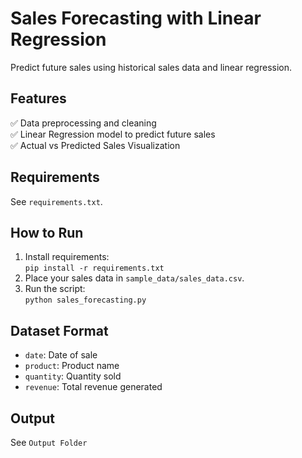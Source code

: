 # Sales Forecasting with Linear Regression

Predict future sales using historical sales data and linear regression.

## Features
✅ Data preprocessing and cleaning  
✅ Linear Regression model to predict future sales  
✅ Actual vs Predicted Sales Visualization  

## Requirements
See `requirements.txt`.

## How to Run
1. Install requirements:  
   `pip install -r requirements.txt`  
2. Place your sales data in `sample_data/sales_data.csv`.  
3. Run the script:  
   `python sales_forecasting.py`  

## Dataset Format
- `date`: Date of sale  
- `product`: Product name  
- `quantity`: Quantity sold  
- `revenue`: Total revenue generated  

## Output
See `Output Folder`
